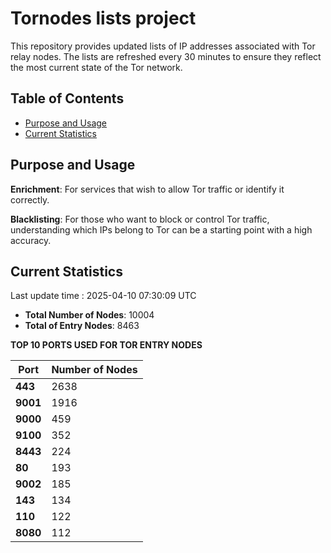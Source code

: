 # Tornodes lists project

This repository provides updated lists of IP addresses associated with Tor relay nodes. The lists are refreshed every 30 minutes to ensure they reflect the most current state of the Tor network.

## Table of Contents

- [Purpose and Usage](#purpose-and-usage)
- [Current Statistics](#current-statistics)


## Purpose and Usage

**Enrichment**: For services that wish to allow Tor traffic or identify it correctly.

**Blacklisting**: For those who want to block or control Tor traffic, understanding which IPs belong to Tor can be a starting point with a high accuracy.

## Current Statistics

Last update time : 2025-04-10 07:30:09 UTC

- **Total Number of Nodes**: 10004
- **Total of Entry Nodes**: 8463

**TOP 10 PORTS USED FOR TOR ENTRY NODES**

| **Port** | **Number of Nodes** |
|------|-----------------|
| **443**   | 2638  |
| **9001**   | 1916  |
| **9000**   | 459  |
| **9100**   | 352  |
| **8443**   | 224  |
| **80**   | 193  |
| **9002**   | 185  |
| **143**   | 134  |
| **110**   | 122  |
| **8080**   | 112  |

